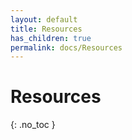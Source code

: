 ```yaml
---
layout: default
title: Resources
has_children: true
permalink: docs/Resources
---
```


# Resources
{: .no_toc }